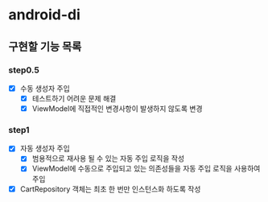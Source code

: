 # android-di

## 구현할 기능 목록

### step0.5

- [x] 수동 생성자 주입
  - [x] 테스트하기 어려운 문제 해결
  - [x] ViewModel에 직접적인 변경사항이 발생하지 않도록 변경

### step1

- [x] 자동 생성자 주입
  - [x] 범용적으로 재사용 될 수 있는 자동 주입 로직을 작성
  - [x] ViewModel에 수동으로 주입되고 있는 의존성들을 자동 주입 로직을 사용하여 주입
- [x] CartRepository 객체는 최초 한 번만 인스턴스화 하도록 작성